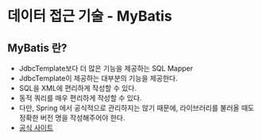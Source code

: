 # 데이터 접근 기술 - MyBatis

## MyBatis 란?
- JdbcTemplate보다 더 많은 기능을 제공하는 SQL Mapper
- JdbcTemplate이 제공하는 대부분의 기능을 제공한다.
- SQL을 XML에 편리하게 작성할 수 있다.
- 동적 쿼리를 매우 편리하게 작성할 수 있다.
- 다만, Spring 에서 공식적으로 관리하지는 않기 때문에, 라이브러리를 불러올 때도 정확한 버전 명을 작성해주어야 한다.
- [공식 사이트](https://mybatis.org/mybatis-3/ko/index.html)

